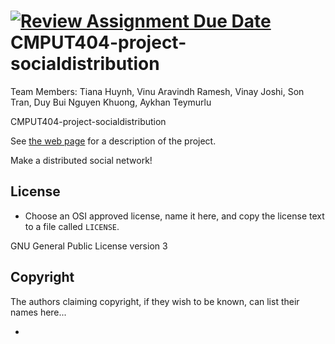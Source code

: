 [![Review Assignment Due Date](https://classroom.github.com/assets/deadline-readme-button-22041afd0340ce965d47ae6ef1cefeee28c7c493a6346c4f15d667ab976d596c.svg)](https://classroom.github.com/a/zUKWOP3z)
CMPUT404-project-socialdistribution
===================================
Team Members:
Tiana Huynh,
Vinu Aravindh Ramesh,
Vinay Joshi,
Son Tran,
Duy Bui Nguyen Khuong,
Aykhan Teymurlu

CMPUT404-project-socialdistribution

See [the web page](https://uofa-cmput404.github.io/general/project.html) for a description of the project.

Make a distributed social network!

## License

* Choose an OSI approved license, name it here, and copy the license text to a file called `LICENSE`.

GNU General Public License version 3

## Copyright

The authors claiming copyright, if they wish to be known, can list their names here...

* 
